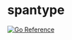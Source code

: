 # spantype

[![Go Reference](https://pkg.go.dev/badge/github.com/apstndb/spantype.svg)](https://pkg.go.dev/github.com/apstndb/spantype)